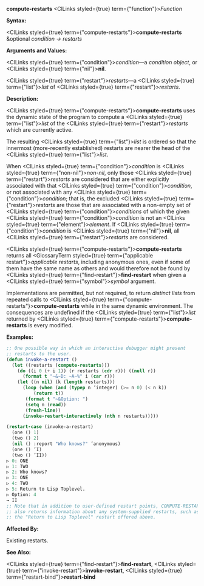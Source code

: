 **compute-restarts** <ClLinks styled={true} term={"function"}><i>Function</i></ClLinks> 



**Syntax:** 



<ClLinks styled={true} term={"compute-restarts"}><b>compute-restarts</b></ClLinks> &amp;optional *condition → restarts* 



**Arguments and Values:** 



<ClLinks styled={true} term={"condition"}><i>condition</i></ClLinks>—a *condition object*, or <ClLinks styled={true} term={"nil"}><b>nil</b></ClLinks>. 



<ClLinks styled={true} term={"restart"}><i>restarts</i></ClLinks>—a <ClLinks styled={true} term={"list"}><i>list</i></ClLinks> of <ClLinks styled={true} term={"restart"}><i>restarts</i></ClLinks>. 



**Description:** 



<ClLinks styled={true} term={"compute-restarts"}><b>compute-restarts</b></ClLinks> uses the dynamic state of the program to compute a <ClLinks styled={true} term={"list"}><i>list</i></ClLinks> of the <ClLinks styled={true} term={"restart"}><i>restarts</i></ClLinks> which are currently active. 



The resulting <ClLinks styled={true} term={"list"}><i>list</i></ClLinks> is ordered so that the innermost (more-recently established) restarts are nearer the head of the <ClLinks styled={true} term={"list"}><i>list</i></ClLinks>. 



When <ClLinks styled={true} term={"condition"}><i>condition</i></ClLinks> is <ClLinks styled={true} term={"non-nil"}><i>non-nil</i></ClLinks>, only those <ClLinks styled={true} term={"restart"}><i>restarts</i></ClLinks> are considered that are either explicitly associated with that <ClLinks styled={true} term={"condition"}><i>condition</i></ClLinks>, or not associated with any <ClLinks styled={true} term={"condition"}><i>condition</i></ClLinks>; that is, the excluded <ClLinks styled={true} term={"restart"}><i>restarts</i></ClLinks> are those that are associated with a non-empty set of <ClLinks styled={true} term={"condition"}><i>conditions</i></ClLinks> of which the given <ClLinks styled={true} term={"condition"}><i>condition</i></ClLinks> is not an <ClLinks styled={true} term={"element"}><i>element</i></ClLinks>. If <ClLinks styled={true} term={"condition"}><i>condition</i></ClLinks> is <ClLinks styled={true} term={"nil"}><b>nil</b></ClLinks>, all <ClLinks styled={true} term={"restart"}><i>restarts</i></ClLinks> are considered. 



<ClLinks styled={true} term={"compute-restarts"}><b>compute-restarts</b></ClLinks> returns all <GlossaryTerm styled={true} term={"applicable restart"}><i>applicable restarts</i></GlossaryTerm>, including anonymous ones, even if some of them have the same name as others and would therefore not be found by <ClLinks styled={true} term={"find-restart"}><b>find-restart</b></ClLinks> when given a <ClLinks styled={true} term={"symbol"}><i>symbol</i></ClLinks> argument. 



Implementations are permitted, but not required, to return *distinct lists* from repeated calls to <ClLinks styled={true} term={"compute-restarts"}><b>compute-restarts</b></ClLinks> while in the same dynamic environment. The consequences are undefined if the <ClLinks styled={true} term={"list"}><i>list</i></ClLinks> returned by <ClLinks styled={true} term={"compute-restarts"}><b>compute-restarts</b></ClLinks> is every modified. 



**Examples:**
```lisp
;; One possible way in which an interactive debugger might present 
;; restarts to the user. 
(defun invoke-a-restart () 
  (let ((restarts (compute-restarts))) 
    (do ((i 0 (+ i 1)) (r restarts (cdr r))) ((null r)) 
      (format t "~&~D: ~A~%" i (car r))) 
    (let ((n nil) (k (length restarts))) 
      (loop (when (and (typep n ’integer) (>= n 0) (< n k)) 
	      (return t)) 
       (format t "~&Option: ") 
       (setq n (read)) 
       (fresh-line)) 
      (invoke-restart-interactively (nth n restarts))))) 

(restart-case (invoke-a-restart) 
  (one () 1) 
  (two () 2) 
  (nil () :report "Who knows?" ’anonymous) 
  (one () ’I) 
  (two () ’II)) 
▷ 0: ONE 
▷ 1: TWO 
▷ 2: Who knows? 
▷ 3: ONE 
▷ 4: TWO 
▷ 5: Return to Lisp Toplevel. 
▷ Option: 4 
→ II 
;; Note that in addition to user-defined restart points, COMPUTE-RESTARTS 
;; also returns information about any system-supplied restarts, such as 
;; the "Return to Lisp Toplevel" restart offered above. 
```
**Affected By:** 



Existing restarts. 



**See Also:** 



<ClLinks styled={true} term={"find-restart"}><b>find-restart</b></ClLinks>, <ClLinks styled={true} term={"invoke-restart"}><b>invoke-restart</b></ClLinks>, <ClLinks styled={true} term={"restart-bind"}><b>restart-bind</b></ClLinks> 



